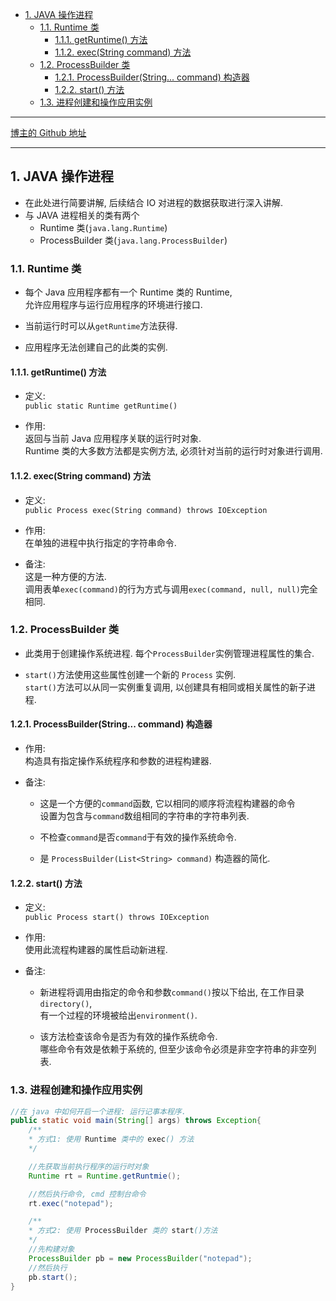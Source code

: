 <!-- TOC -->

- [1. JAVA 操作进程](#1-java-操作进程)
  - [1.1. Runtime 类](#11-runtime-类)
    - [1.1.1. getRuntime() 方法](#111-getruntime-方法)
    - [1.1.2. exec(String command) 方法](#112-execstring-command-方法)
  - [1.2. ProcessBuilder 类](#12-processbuilder-类)
    - [1.2.1. ProcessBuilder(String... command) 构造器](#121-processbuilderstring-command-构造器)
    - [1.2.2. start() 方法](#122-start-方法)
  - [1.3. 进程创建和操作应用实例](#13-进程创建和操作应用实例)

<!-- /TOC -->

****
[博主的 Github 地址](https://github.com/leon9dragon)
****

## 1. JAVA 操作进程
- 在此处进行简要讲解, 后续结合 IO 对进程的数据获取进行深入讲解.
- 与 JAVA 进程相关的类有两个
  - Runtime 类(`java.lang.Runtime`)
  - ProcessBuilder 类(`java.lang.ProcessBuilder`)


### 1.1. Runtime 类
- 每个 Java 应用程序都有一个 Runtime 类的 Runtime,  
  允许应用程序与运行应用程序的环境进行接口.  

- 当前运行时可以从`getRuntime`方法获得. 

- 应用程序无法创建自己的此类的实例.

#### 1.1.1. getRuntime() 方法
- 定义:  
  `public static Runtime getRuntime()`  

- 作用:  
  返回与当前 Java 应用程序关联的运行时对象.   
  Runtime 类的大多数方法都是实例方法, 必须针对当前的运行时对象进行调用.

#### 1.1.2. exec(String command) 方法
- 定义:  
  `public Process exec(String command) throws IOException`  

- 作用:  
  在单独的进程中执行指定的字符串命令.

- 备注:  
  这是一种方便的方法.  
  调用表单`exec(command)`的行为方式与调用`exec(command, null, null)`完全相同.  


### 1.2. ProcessBuilder 类
- 此类用于创建操作系统进程. 每个`ProcessBuilder`实例管理进程属性的集合.  

- `start()`方法使用这些属性创建一个新的 `Process` 实例.  
  `start()`方法可以从同一实例重复调用, 以创建具有相同或相关属性的新子进程.

#### 1.2.1. ProcessBuilder(String... command) 构造器
- 作用:  
  构造具有指定操作系统程序和参数的进程构建器.  
  
- 备注:  
  - 这是一个方便的`command`函数, 它以相同的顺序将流程构建器的命令  
  设置为包含与`command`数组相同的字符串的字符串列表.    
  
  - 不检查`command`是否`command`于有效的操作系统命令.  
  
  - 是 `ProcessBuilder(List<String> command)` 构造器的简化.

#### 1.2.2. start() 方法
- 定义:  
  `public Process start() throws IOException`  

- 作用:  
  使用此流程构建器的属性启动新进程.

- 备注:  
  - 新进程将调用由指定的命令和参数`command()`按以下给出, 在工作目录`directory()`,  
  有一个过程的环境被给出`environment()`.

  - 该方法检查该命令是否为有效的操作系统命令.  
    哪些命令有效是依赖于系统的, 但至少该命令必须是非空字符串的非空列表. 


### 1.3. 进程创建和操作应用实例  
  ```java
  //在 java 中如何开启一个进程: 运行记事本程序.
  public static void main(String[] args) throws Exception{
      /**
      * 方式1: 使用 Runtime 类中的 exec() 方法
      */

      //先获取当前执行程序的运行时对象
      Runtime rt = Runtime.getRuntmie();

      //然后执行命令, cmd 控制台命令
      rt.exec("notepad");

      /**
      * 方式2: 使用 ProcessBuilder 类的 start()方法
      */
      //先构建对象
      ProcessBuilder pb = new ProcessBuilder("notepad");
      //然后执行
      pb.start();
  }
  ```

